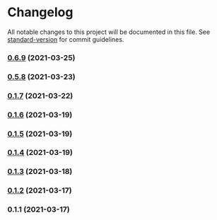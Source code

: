 # Changelog

All notable changes to this project will be documented in this file. See [standard-version](https://github.com/conventional-changelog/standard-version) for commit guidelines.

### [0.6.9](https://github.com/ar-insoft/cechy-wyrobu-gotowego/compare/v0.5.8...v0.6.9) (2021-03-25)

### [0.5.8](https://github.com/ar-insoft/cechy-wyrobu-gotowego/compare/v0.1.7...v0.5.8) (2021-03-23)

### [0.1.7](https://github.com/ar-insoft/cechy-wyrobu-gotowego/compare/v0.1.6...v0.1.7) (2021-03-22)

### [0.1.6](https://github.com/ar-insoft/cechy-wyrobu-gotowego/compare/v0.1.5...v0.1.6) (2021-03-19)

### [0.1.5](https://github.com/ar-insoft/cechy-wyrobu-gotowego/compare/v0.1.4...v0.1.5) (2021-03-19)

### [0.1.4](https://github.com/ar-insoft/cechy-wyrobu-gotowego/compare/v0.1.3...v0.1.4) (2021-03-19)

### [0.1.3](https://github.com/ar-insoft/cechy-wyrobu-gotowego/compare/v0.1.2...v0.1.3) (2021-03-18)

### [0.1.2](https://github.com/ar-insoft/cechy-wyrobu-gotowego/compare/v0.1.1...v0.1.2) (2021-03-17)

### 0.1.1 (2021-03-17)
